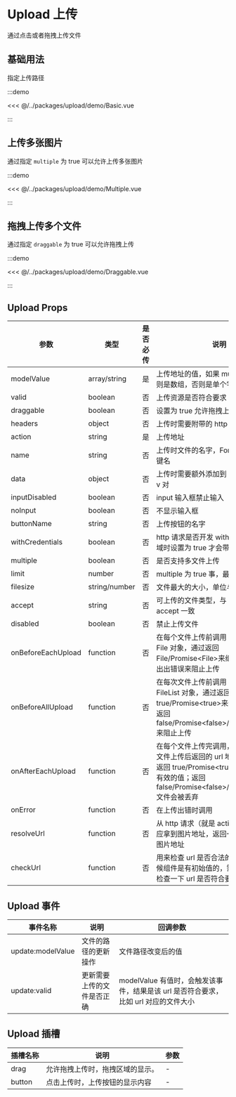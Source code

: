 # Upload 上传

通过点击或者拖拽上传文件

## 基础用法

指定上传路径

:::demo

<<< @/../packages/upload/demo/Basic.vue

:::

## 上传多张图片

通过指定 `multiple` 为 true 可以允许上传多张图片

:::demo

<<< @/../packages/upload/demo/Multiple.vue

:::

## 拖拽上传多个文件

通过指定 `draggable` 为 true 可以允许拖拽上传

:::demo

<<< @/../packages/upload/demo/Draggable.vue

:::

## Upload Props

| 参数               | 类型          | 是否必传 | 说明                                                                                                                                                                            | 默认值     |
| ------------------ | ------------- | -------- | ------------------------------------------------------------------------------------------------------------------------------------------------------------------------------- | ---------- |
| modelValue         | array/string  | 是       | 上传地址的值，如果 multiple 是 true，则是数组，否则是单个字符串                                                                                                                 | -          |
| valid              | boolean       | 否       | 上传资源是否符合要求                                                                                                                                                            | false      |
| draggable          | boolean       | 否       | 设置为 true 允许拖拽上传                                                                                                                                                        | false      |
| headers            | object        | 否       | 上传时需要附带的 http 请求头                                                                                                                                                    | false      |
| action             | string        | 是       | 上传地址                                                                                                                                                                        | -          |
| name               | string        | 否       | 上传时文件的名字，FormData 的 key 键名                                                                                                                                          | 'file'     |
| data               | object        | 否       | 上传时需要额外添加到 FormData 的 k-v 对                                                                                                                                         | -          |
| inputDisabled      | boolean       | 否       | input 输入框禁止输入                                                                                                                                                            | false      |
| noInput            | boolean       | 否       | 不显示输入框                                                                                                                                                                    | false      |
| buttonName         | string        | 否       | 上传按钮的名字                                                                                                                                                                  | '上传'     |
| withCredentials    | boolean       | 否       | http 请求是否开发 withCredentials，跨域时设置为 true 才会带上 cookie                                                                                                            | false      |
| multiple           | boolean       | 否       | 是否支持多文件上传                                                                                                                                                              | false      |
| limit              | number        | 否       | multiple 为 true 事，最多支持几个文件                                                                                                                                           | 5          |
| filesize           | string/number | 否       | 文件最大的大小，单位与 File.size 一致                                                                                                                                           | -          |
| accept             | string        | 否       | 可上传的文件类型，与 input 标签的 accept 一致                                                                                                                                   | 'image/\*' |
| disabled           | boolean       | 否       | 禁止上传文件                                                                                                                                                                    | false      |
| onBeforeEachUpload | function      | 否       | 在每个文件上传前调用 参数是选中的 File 对象，通过返回 File/Promise\<File\>来继续上传，通过抛出出错误来阻止上传                                                                  | -          |
| onBeforeAllUpload  | function      | 否       | 在每次文件上传前调用 参数是选中的 FileList 对象，通过返回 true/Promise\<true\>来继续上传，通过返回 false/Promise\<false\>/Promise.reject()来阻止上传                            | -          |
| onAfterEachUpload  | function      | 否       | 在每个文件上传完调用， 参数是选中的文件上传后返回的 url 地址和文件对象，返回 true/Promise\<true\>，值会被当成有效的值；返回 false/Promise\<false\>/Promise.reject()文件会被丢弃 | -          |
| onError            | function      | 否       | 在上传出错时调用                                                                                                                                                                | -          |
| resolveUrl         | function      | 否       | 从 http 请求（就是 action 那个地址）响应拿到图片地址，返回一个字符串作为图片地址                                                                                                | -          |
| checkUrl           | function      | 否       | 用来检查 url 是否合法的方法，因为有时候组件是有初始值的，需要这个方法来检查一下 url 是否符合要求                                                                                | -          |

## Upload 事件

| 事件名称          | 说明                       | 回调参数                                                                            |
| ----------------- | -------------------------- | ----------------------------------------------------------------------------------- |
| update:modelValue | 文件的路径的更新操作       | 文件路径改变后的值                                                                  |
| update:valid      | 更新需要上传的文件是否正确 | modelValue 有值时，会触发该事件，结果是该 url 是否符合要求，比如 url 对应的文件大小 |

## Upload 插槽

| 插槽名称 | 说明                             | 参数 |
| -------- | -------------------------------- | ---- |
| drag     | 允许拖拽上传时，拖拽区域的显示。 | -    |
| button   | 点击上传时，上传按钮的显示内容   | -    |
